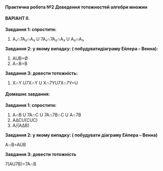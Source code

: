 #### **Практична робота №2 Доведення тотожностей алгебри множин**

#### **ВАРІАНТ IІ.**

**Завдання 1: спростити:**
1.	A&#8321;∩7A&#8322;∩A&#8323; U 7A&#8321;∩7A&#8322;∩A&#8323; U A&#8322;∩A&#8323;

**Завдання 2: у якому випадку: ( побудуватидіаграму Ейлера – Венна):**                              
1.	AUB=Ø
2.	A∩B=B


 **Завдання 3: довести тотожність:**             
 1.	X∩Y U7X∩Y U X∩7YU7X∩7Y=U  

#### **Домашнє завдання:**

**Завдання 1: спростити:**
1.	A∩B U 7A∩C U 7A∩7B∩C U A∩7B
2.	A∆CU(CUC)
3.	A/(A∆B)

**Завдання 2: у якому випадку: ( побудувати діаграму Ейлера – Венна)**

A∩B=AUB

**Завдання 3: довести тотожність**

7(AU7B)=7A∩B
